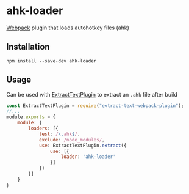 # ahk-loader

[Webpack](http://webpack.github.io/) plugin that loads autohotkey files (ahk)

## Installation

```
npm install --save-dev ahk-loader
```

## Usage

Can be used with [ExtractTextPlugin](https://github.com/webpack-contrib/extract-text-webpack-plugin) to extract an `.ahk` file after build

``` javascript
const ExtractTextPlugin = require("extract-text-webpack-plugin");
//...
module.exports = {
    module: {
        loaders: [{
            test: /\.ahk$/,
            exclude: /node_modules/,
            use: ExtractTextPlugin.extract({
                use: [{
                    loader: 'ahk-loader'
                }]
            })
        }]
    }
}
```
